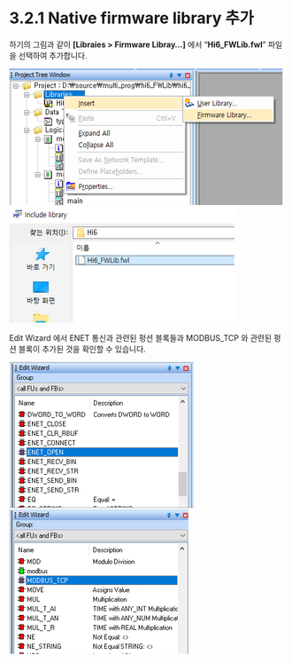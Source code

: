 # 3.2.1 Native firmware library 추가

하기의 그림과 같이 **\[Libraies > Firmware Libray…]** 에서 “**Hi6\_FWLib.fwl**” 파일을 선택하여 추가합니다.

![](../../.gitbook/assets/image10.png) ![](../../.gitbook/assets/image11.png)

Edit Wizard 에서 ENET 통신과 관련된 펑션 블록들과 MODBUS\_TCP 와 관련된 펑션 블록이 추가된 것을 확인할 수 있습니다.

![](../../.gitbook/assets/image12.png) ![](../../.gitbook/assets/image13.png)
